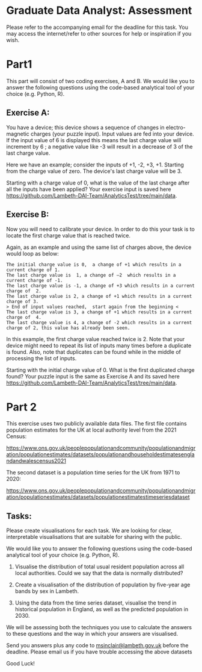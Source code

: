 # Graduate Data Analyst: Assessment

Please refer to the accompanying email for the deadline for this task. You may access the internet/refer to other sources for help or inspiration if you wish.

# Part1

This part will consist of two coding exercises, A and B. We would like you to answer the following questions using the code-based analytical tool of your choice (e.g. Python, R).

## Exercise A: 
You have a device; this device shows a sequence of changes in electro-magnetic charges (your puzzle input). Input values are fed into your device. If the input value of 6 is displayed this means the last charge value will increment by 6 ; a negative value like -3 will result in a decrease of 3 of the last charge value. 
 
Here we have an example; consider the inputs of +1, -2, +3, +1. Starting from the charge value of zero. The device's last charge value will be 3.
  
Starting with a charge value of 0, what is the value of the last charge after all the inputs have been applied? Your exercise input is saved here https://github.com/Lambeth-DAI-Team/AnalyticsTest/tree/main/data. 


## Exercise B: 
Now you will need to calibrate your device. In order to do this your task is to locate the first charge value that is reached twice. 
 
Again, as an example and using the same list of charges above, the device would loop as below:
 
    The initial charge value is 0,  a change of +1 which results in a current charge of 1.
    The last charge value is  1, a change of –2  which results in a current charge of -1.
    The last charge value is -1, a change of +3 which results in a current charge of  2.
    The last charge value is 2, a change of +1 which results in a current charge of 3.
    > End of input values reached,  start again from the beginning <
    The last charge value is 3, a change of +1 which results in a current charge of  4.
    The last charge value is 4, a change of -2 which results in a current charge of 2, this value has already been seen. 
 
In this example, the first charge value reached twice is 2. Note that your device might need to repeat its list of inputs many times before a duplicate is found. Also, note that duplicates can be found while in the middle of processing the list of inputs. 

Starting with the initial charge value of 0. What is the first duplicated charge found? 
Your puzzle input is the same as Exercise A and its saved here https://github.com/Lambeth-DAI-Team/AnalyticsTest/tree/main/data. 


# Part 2

This exercise uses two publicly available data files. The first file contains population estimates for the UK at local authority level from the 2021 Census:

https://www.ons.gov.uk/peoplepopulationandcommunity/populationandmigration/populationestimates/datasets/populationandhouseholdestimatesenglandandwalescensus2021

The second dataset is a population time series for the UK from 1971 to 2020:

https://www.ons.gov.uk/peoplepopulationandcommunity/populationandmigration/populationestimates/datasets/populationestimatestimeseriesdataset


## Tasks:
Please create visualisations for each task. We are looking for clear, interpretable visualisations that are suitable for sharing with the public.

We would like you to answer the following questions using the code-based analytical tool of your choice (e.g. Python, R). 

1.	Visualise the distribution of total usual resident population across all local authorities. Could we say that the data is normally distributed?

2.	Create a visualisation of the distribution of population by five-year age bands by sex in Lambeth. 

3.	Using the data from the time series dataset, visualise the trend in historical population in England, as well as the predicted population in 2030.


We will be assessing both the techniques you use to calculate the answers to these questions and the way in which your answers are visualised.

Send you answers plus any code to msinclair@lambeth.gov.uk before the deadline. Please email us if you have trouble accessing the above datasets


Good Luck!
